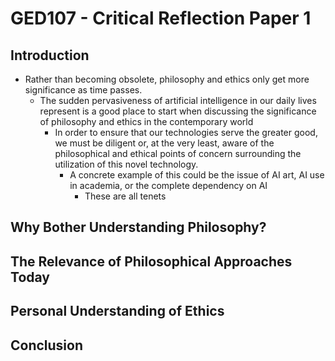 # GED107 - Critical Reflection Paper 1

## Introduction

- Rather than becoming obsolete, philosophy and ethics only get more significance as time passes. 
	- The sudden pervasiveness of artificial intelligence in our daily lives represent is a good place to start when discussing the significance of philosophy and ethics in the contemporary world
		- In order to ensure that our technologies serve the greater good, we must be diligent or, at the very least, aware of the philosophical and ethical points of concern surrounding the utilization of this novel technology.
			- A concrete example of this could be the issue of AI art, AI use in academia, or the complete dependency on AI
				- These are all tenets 

## Why Bother Understanding Philosophy?

## The Relevance of Philosophical Approaches Today

## Personal Understanding of Ethics

## Conclusion